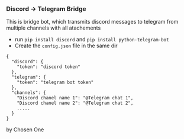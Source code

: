### Discord -> Telegram Bridge

This is bridge bot, which transmits discord messages to telegram from multiple channels with all atachements
 * run `pip install discord` and  `pip install python-telegram-bot`
 * Create the `config.json` file in the same dir

```
{
  "discord": {
    "token": "discord token"
  },
  "telegram": {
    "token": "telegram bot token"
  },
  "channels": {
    "Discord chanel name 1": "@Telegram chat 1",
    "Discord chanel name 2": "@Telegram chat 2",
    .....
  }
}
```

by Chosen One